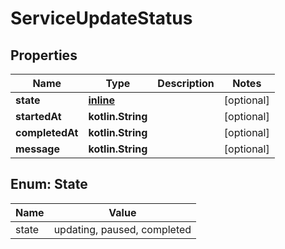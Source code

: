 
# ServiceUpdateStatus

## Properties
Name | Type | Description | Notes
------------ | ------------- | ------------- | -------------
**state** | [**inline**](#State) |  |  [optional]
**startedAt** | **kotlin.String** |  |  [optional]
**completedAt** | **kotlin.String** |  |  [optional]
**message** | **kotlin.String** |  |  [optional]


<a id="State"></a>
## Enum: State
Name | Value
---- | -----
state | updating, paused, completed



